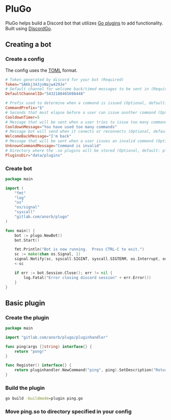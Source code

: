 # PluGo
PluGo helps build a Discord bot that utilizes [Go plugins](https://golang.org/pkg/plugin/) to add functionality. Built using [DiscordGo](https://github.com/bwmarrin/discordgo).

## Creating a bot
### Create a config
The config uses the [TOML](https://github.com/toml-lang/toml) format.
```toml
# Token generated by discord for your bot (Required)
Token="SAKkj343jnNajw429Je"
# Default channel for welcome back/timed messages to be sent in (Required)
DefaultChannelID="5432188465698448"

# Prefix used to determine when a command is issued (Optional, default: !)
CommandPrefix="$"
# Seconds that must elapse before a user can issue another command (Optional, default: 10)
CooldownTimer=5
# Message that will be sent when a user tries to issue too many commands in a short time (Optional, default: Too many commands at once!)
CooldownMessage="You have used too many commands"
# Message bot will send when it conects or reconnects (Optional, default: I'm back!)
WelcomeBackMessage="I'm back"
# Message that will be sent when a user issues an invalid command (Optional, default: Invalid command!)
UnknownCommandMessage="Command is invalid"
# Directory where the .so plugins will be stored (Optional, default: plugins)
PluginsDir="data/plugins"
```
### Create bot
```go
package main

import (
	"fmt"
	"log"
	"os"
	"os/signal"
	"syscall"
	"gitlab.com/anorb/plugo"
)

func main() {
	bot := plugo.NewBot()
	bot.Start()

	fmt.Println("Bot is now running.  Press CTRL-C to exit.")
	sc := make(chan os.Signal, 1)
	signal.Notify(sc, syscall.SIGINT, syscall.SIGTERM, os.Interrupt, os.Kill)
	<-sc

	if err := bot.Session.Close(); err != nil {
		log.Fatal("Error closing discord session" + err.Error())
	}
}
```

## Basic plugin
### Create the plugin
```go
package main

import "gitlab.com/anorb/plugo/pluginhandler"

func ping(args []string) interface{} {
	return "pong!"
}

func Register() interface{} {
	return pluginhandler.NewCommand("ping", ping).SetDescription("Returns ping on !pong command")
}
```
### Build the plugin
```sh
go build -buildmode=plugin ping.go
```
### Move ping.so to directory specified in your config
